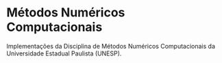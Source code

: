 # Métodos Numéricos Computacionais
Implementações da Disciplina de Métodos Numéricos Computacionais da Universidade Estadual Paulista (UNESP).

